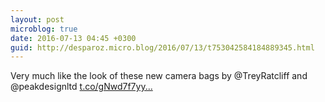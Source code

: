 ```yaml
---
layout: post
microblog: true
date: 2016-07-13 04:45 +0300
guid: http://desparoz.micro.blog/2016/07/13/t753042584184889345.html
---
```

Very much like the look of these new camera bags by @TreyRatcliff and @peakdesignltd [t.co/gNwd7f7yy...](https://t.co/gNwd7f7yyj)
